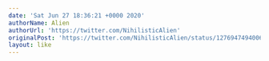 ```yaml
---
date: 'Sat Jun 27 18:36:21 +0000 2020'
authorName: Alien
authorUrl: 'https://twitter.com/NihilisticAlien'
originalPost: 'https://twitter.com/NihilisticAlien/status/1276947494006644737'
layout: like
---
```

